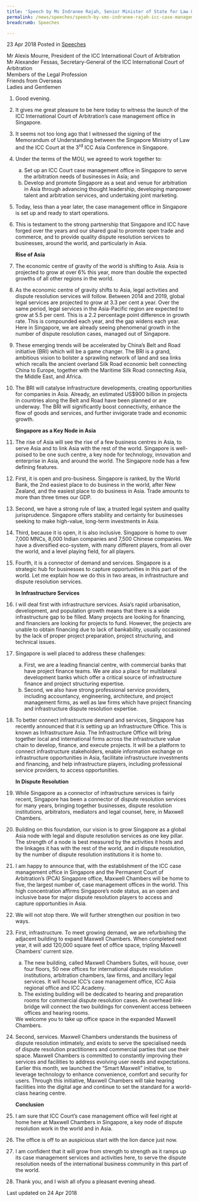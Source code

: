 ```yaml
---
title: 'Speech by Ms Indranee Rajah, Senior Minister of State for Law & Finance, at the Launch Ceremony of the ICC’s Case Management Office in Singapore'
permalink: /news/speeches/speech-by-sms-indranee-rajah-icc-case-management-office-launch-ceremony
breadcrumb: Speeches

---
```




23 Apr 2018 Posted in [Speeches](/news/speeches)

Mr Alexis Mourre, President of the ICC International Court of Arbitration  
Mr Alexander Fessas, Secretary-General of the ICC International Court of Arbitration  
Members of the Legal Profession  
Friends from Overseas  
Ladies and Gentlemen  


 1. Good evening.

 

 2. It gives me great pleasure to be here today to witness the launch of the ICC International Court of Arbitration’s case management office in Singapore.

 

 3. It seems not too long ago that I witnessed the signing of the Memorandum of Understanding between the Singapore Ministry of Law and the ICC Court at the 3<sup>rd</sup> ICC Asia Conference in Singapore.


 4. Under the terms of the MOU, we agreed to work together to:
    <ol style="list-style-type: lower-alpha">
    <li>Set up an ICC Court case management office in Singapore to serve the arbitration needs of businesses in Asia; and</li>
    <li>  Develop and promote Singapore as a seat and venue for arbitration in Asia through advancing thought                               leadership, developing manpower talent and arbitration services, and undertaking joint marketing.</li>
    </ol>


5. Today, less than a year later, the case management office in Singapore is set up and ready to start operations.

 

6. This is testament to the strong partnership that Singapore and ICC have forged over the years and our shared goal to promote open trade and commerce, and to provide quality dispute resolution services to businesses, around the world, and particularly in Asia.
   
   **Rise of Asia**


 7. The economic centre of gravity of the world is shifting to Asia. Asia is projected to grow at over 6% this year, more than double the expected growths of all other regions in the world.

 8. As the economic centre of gravity shifts to Asia, legal activities and dispute resolution services will follow. Between 2014 and 2019, global legal services are projected to grow at 3.3 per cent a year. Over the same period, legal services in the Asia-Pacific region are expected to grow at 5.5 per cent. This is a 2.2 percentage point difference in growth rate. This is compounded each year, and the gap widens each year. Here in Singapore, we are already seeing phenomenal growth in the number of dispute resolution cases, managed out of Singapore.

 

 9. These emerging trends will be accelerated by China’s Belt and Road initiative (BRI) which will be a game changer. The BRI is a grand, ambitious vision to bolster a sprawling network of land and sea links which recalls the ancient overland Silk Road economic belt connecting China to Europe, together with the Maritime Silk Road connecting Asia, the Middle East, and Africa.


10. The BRI will catalyse infrastructure developments, creating opportunities for companies in Asia. Already, an estimated US$900 billion in projects in countries along the Belt and Road have been planned or are underway. The BRI will significantly boost connectivity, enhance the flow of goods and services, and further invigorate trade and economic growth.
    
    **Singapore as a Key Node in Asia**


11. The rise of Asia will see the rise of a few business centres in Asia, to serve Asia and to link Asia with the rest of the world. Singapore is well-poised to be one such centre, a key node for technology, innovation and enterprise in Asia, and around the world. The Singapore node has a few defining features. 

 

12. First, it is open and pro-business. Singapore is ranked, by the World Bank, the 2nd easiest place to do business in the world, after New Zealand, and the easiest place to do business in Asia. Trade amounts to more than three times our GDP.

 

13. Second, we have a strong rule of law, a trusted legal system and quality jurisprudence. Singapore offers stability and certainty for businesses seeking to make high-value, long-term investments in Asia.

 

14. Third, because it is open, it is also inclusive. Singapore is home to over 7,000 MNCs, 8,000 Indian companies and 7,500 Chinese companies. We have a diversified eco-system, with many different players, from all over the world, and a level playing field, for all players.   

 

15. Fourth, it is a connector of demand and services. Singapore is a strategic hub for businesses to capture opportunities in this part of the world. Let me explain how we do this in two areas, in infrastructure and dispute resolution services. 

    **In Infrastructure Services**


16. I will deal first with infrastructure services. Asia’s rapid urbanisation, development, and population growth means that there is a wide infrastructure gap to be filled. Many projects are looking for financing, and financiers are looking for projects to fund. However, the projects are unable to obtain financing due to lack of bankability, usually occasioned by the lack of proper project preparation, project structuring, and technical issues.


17. Singapore is well placed to address these challenges:  
    <ol style="list-style-type: lower-alpha">
    <li> First, we are a leading financial centre, with commercial banks that have project finance teams. We are also a place for           multilateral development banks which offer a critical source of infrastructure finance and project structuring expertise.</li>
    <li> Second, we also have strong professional service providers, including accountancy, engineering,                                     architecture, and project management firms, as well as law firms which have project financing and                                       infrastructure dispute resolution expertise.</li>
    </ol>



18. To better connect infrastructure demand and services, Singapore has recently announced that it is setting up an Infrastructure Office. This is known as Infrastructure Asia. The Infrastructure Office will bring together local and international firms across the infrastructure value chain to develop, finance, and execute projects. It will be a platform to connect infrastructure stakeholders, enable information exchange on infrastructure opportunities in Asia, facilitate infrastructure investments and financing, and help infrastructure players, including professional service providers, to access opportunities.
    
    **In Dispute Resolution**


19. While Singapore as a connector of infrastructure services is fairly recent, Singapore has been a connector of dispute resolution services for many years, bringing together businesses, dispute resolution institutions, arbitrators, mediators and legal counsel, here, in Maxwell Chambers.

 

20. Building on this foundation, our vision is to grow Singapore as a global Asia node with legal and dispute resolution services as one key pillar. The strength of a node is best measured by the activities it hosts and the linkages it has with the rest of the world, and in dispute resolution, by the number of dispute resolution institutions it is home to.


21. I am happy to announce that, with the establishment of the ICC case management office in Singapore and the Permanent Court of Arbitration’s (PCA) Singapore office, Maxwell Chambers will be home to five, the largest number of, case management offices in the world. This high concentration affirms Singapore’s node status, as an open and inclusive base for major dispute resolution players to access and capture opportunities in Asia.

 

22. We will not stop there. We will further strengthen our position in two ways.



23. First, infrastructure. To meet growing demand, we are refurbishing the adjacent building to expand Maxwell Chambers. When completed next year, it will add 120,000 square feet of office space, tripling Maxwell Chambers’ current size.
    <ol style="list-style-type: lower-alpha">
    <li>  The new building, called Maxwell Chambers Suites, will house, over four floors, 50 new offices for                                 international dispute resolution institutions, arbitration chambers, law firms, and ancillary legal services.                           It will house ICC’s case management office, ICC Asia regional office and ICC Academy. </li>
    <li> The existing building will be dedicated to hearing and preparation rooms for commercial dispute                                     resolution cases. An overhead link-bridge will connect the two buildings for convenient access between offices and hearing             rooms.</li>
    </ol>
    We welcome you to take up office space in the expanded Maxwell Chambers.
 
24. Second, services. Maxwell Chambers understands the business of dispute resolution intimately, and exists to serve the specialised needs of dispute resolution practitioners and commercial parties that use their space. Maxwell Chambers is committed to constantly improving their services and facilities to address evolving user needs and expectations. Earlier this month, we launched the “Smart Maxwell” initiative, to leverage technology to enhance convenience, comfort and security for users. Through this initiative, Maxwell Chambers will take hearing facilities into the digital age and continue to set the standard for a world-class hearing centre.

    **Conclusion**


25. I am sure that ICC Court’s case management office will feel right at home here at Maxwell Chambers in Singapore, a key node of dispute resolution work in the world and in Asia.

 

26. The office is off to an auspicious start with the lion dance just now.

 

27. I am confident that it will grow from strength to strength as it ramps up its case management services and activities here, to serve the dispute resolution needs of the international business community in this part of the world.

 

28. Thank you, and I wish all ofyou a pleasant evening ahead. 

<p class="right-side-updated">Last updated on 24 Apr 2018</p>

